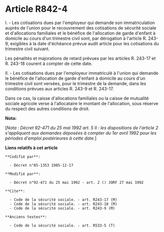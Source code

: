 # Article R842-4

I. - Les cotisations dues par l'employeur qui demande son immatriculation auprès de l'union pour le recouvrement des
cotisations de sécurité sociale et d'allocations familiales et le bénéfice de l'allocation de garde d'enfant à domicile au
cours d'un trimestre civil sont, par dérogation à l'article R. 243-9, exigibles à la date d'échéance prévue audit article
pour les cotisations du trimestre civil suivant.

Les pénalités et majorations de retard prévues par les articles R. 243-17 et R. 243-18 courent à compter de cette date.

II. - Les cotisations dues par l'employeur immatriculé à l'union qui demande le bénéfice de l'allocation de garde d'enfant à
domicile au cours d'un trimestre civil sont versées, pour le trimestre de la demande, dans les conditions prévues aux
articles R. 243-9 et R. 243-17.

Dans ce cas, la caisse d'allocations familiales ou la caisse de mutualité sociale agricole verse à l'allocataire le montant
de l'allocation, sous réserve du respect des autres conditions de droit.

**Nota:**

[*Nota : Décret 92-471 du 25 mai 1992 art. 5 II : les dispositions de l'article 2 s'appliquent aux demandes déposées à
compter du 1er avril 1992 pour les périodes d'emploi postérieures à cette date.*]

**Liens relatifs à cet article**

	**Codifié par**:

	  - Décret n°85-1353 1985-12-17

	**Modifié par**:

	  - Décret n°92-471 du 25 mai 1992 - art. 2 () JORF 27 mai 1992

	**Cite**:

	  - Code de la sécurité sociale. - art. R243-17 (M)
	  - Code de la sécurité sociale. - art. R243-18 (M)
	  - Code de la sécurité sociale. - art. R243-9 (M)

	**Anciens textes**:

	  - Code de la sécurité sociale. - art. R533-5 (T)
